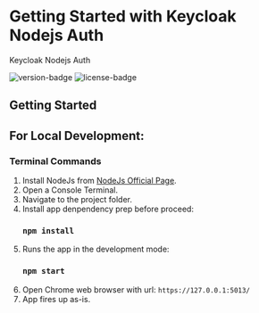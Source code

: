 # Getting Started with Keycloak Nodejs Auth
Keycloak Nodejs Auth

![version-badge](https://img.shields.io/badge/version-1.0.0-blue.svg)
![license-badge](https://img.shields.io/badge/license-IBM-blue.svg)

<!-- ![app dashboard](server/coverpage/home.jpg) -->


## Getting Started
## For Local Development:
### Terminal Commands
1. Install NodeJs from [NodeJs Official Page](https://nodejs.org/en).
2. Open a Console Terminal.
3. Navigate to the project folder.
4. Install app denpendency prep before proceed: 
    ### `npm install`
5. Runs the app in the development mode:
    ### `npm start`
6. Open Chrome web browser with url: ```https://127.0.0.1:5013/```
7. App fires up as-is.

<!-- helm install -->
<!-- oc login console-openshift-console.apps.ocp4p.sg.ibm.com:6443
oc project think2020
./helm install telemedicine-stetho-app .\.ci\telemedicine-stetho-app\ -f .\.ci\telemedicine-stetho-app\values-telemedicine-stetho-app.yaml -->

<!-- Inference -->
<!-- https://smarto-python-instance-aa-instance-think2020.apps.9.187.17.27.nip.io -->
<!-- https://smarto-python-instance-aa-instance-ibm-think2020.apps-crc.testing -->


<!-- [CHANGELOG](./CHANGELOG.md) -->

